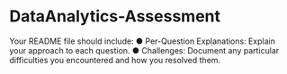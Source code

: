 # DataAnalytics-Assessment
Your README file should include:
● Per-Question Explanations: Explain your approach to each question.
● Challenges: Document any particular difficulties you encountered and how you resolved them.
